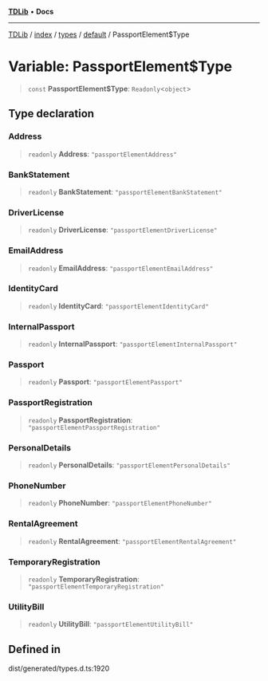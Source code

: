 [**TDLib**](../../../../../../README.md) • **Docs**

***

[TDLib](../../../../../../modules.md) / [index](../../../../../README.md) / [types](../../../README.md) / [default](../README.md) / PassportElement$Type

# Variable: PassportElement$Type

> `const` **PassportElement$Type**: `Readonly`\<`object`\>

## Type declaration

### Address

> `readonly` **Address**: `"passportElementAddress"`

### BankStatement

> `readonly` **BankStatement**: `"passportElementBankStatement"`

### DriverLicense

> `readonly` **DriverLicense**: `"passportElementDriverLicense"`

### EmailAddress

> `readonly` **EmailAddress**: `"passportElementEmailAddress"`

### IdentityCard

> `readonly` **IdentityCard**: `"passportElementIdentityCard"`

### InternalPassport

> `readonly` **InternalPassport**: `"passportElementInternalPassport"`

### Passport

> `readonly` **Passport**: `"passportElementPassport"`

### PassportRegistration

> `readonly` **PassportRegistration**: `"passportElementPassportRegistration"`

### PersonalDetails

> `readonly` **PersonalDetails**: `"passportElementPersonalDetails"`

### PhoneNumber

> `readonly` **PhoneNumber**: `"passportElementPhoneNumber"`

### RentalAgreement

> `readonly` **RentalAgreement**: `"passportElementRentalAgreement"`

### TemporaryRegistration

> `readonly` **TemporaryRegistration**: `"passportElementTemporaryRegistration"`

### UtilityBill

> `readonly` **UtilityBill**: `"passportElementUtilityBill"`

## Defined in

dist/generated/types.d.ts:1920
